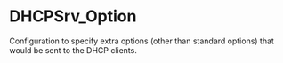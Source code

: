 # DHCPSrv_Option

Configuration to specify extra options (other than standard options) that would
be sent to the DHCP clients.

